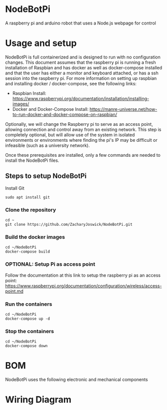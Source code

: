 # NodeBotPi
A raspberry pi and arduino robot that uses a Node.js webpage for control

# Usage and setup
NodeBotPi is full containerized and is designed to run with no configuration changes. This document assumes that the raspberry pi is running a fresh installation of Raspbian and has docker as well as docker-compose installed and that the user has either a monitor and keyboard attached, or has a ssh session into the raspberry pi. For more information on setting up raspbian and installing docker / docker-compose, see the following links:

* Raspbian Install: https://www.raspberrypi.org/documentation/installation/installing-images/
* Docker and Docker-Compose Install: https://manre-universe.net/how-to-run-docker-and-docker-compose-on-raspbian/

Optionally, we will change the Raspberry pi to serve as an access point, allowing connection and control away from an existing network. This step is completely optional, but will allow use of the system in isolated environments or environments where finding the pi's IP may be difficult or infeasible (such as a university network).

Once these prerequisites are installed, only a few commands are needed to install the NodeBotPi files. 

## Steps to setup NodeBotPi
Install Git

```shell
sudo apt install git
```

### Clone the repository

```shell
cd ~
git clone https://github.com/ZacharyJoswick/NodeBotPi.git
```

### Build the docker images

```shell
cd ~/NodeBotPi
docker-compose build
```

### OPTIONAL: Setup Pi as access point

Follow the documentation at this link to setup the raspberry pi as an access point: https://www.raspberrypi.org/documentation/configuration/wireless/access-point.md

### Run the containers
```shell
cd ~/NodeBotPi
docker-compose up -d
```

### Stop the containers
```
cd ~/NodeBotPi
docker-compose down
```

# BOM
NodeBotPi uses the following electronic and mechanical components




# Wiring Diagram

